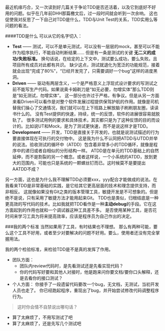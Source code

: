 最近机缘巧合，又一次读到好几篇关于争论TDD是否还活着，以及它到底好不好用的问题。似乎在几年前DHH那篇檄文后，过一段时间就会听到一次余响。
这也促使我对反思了一下自己对TDD是什么，TDD与Unit Test的关系，TDD实用么等问题的看法。

####TDD是什么
可以从它的名字切入：
* **Test** —— 测试，可以不是单元测试，可以没有一层层的mock，甚至可以不能作为程序执行，不能自动判断结果……
但是有一条是测试的关键
**无二义的成功/失败标准。**
换句话说，在给定的上下文中，测试要么成功，要么失败。且项目所有成员对此都有共识。
缺少这点，测试就退化为宽泛的功能规范，接着就会出现“完成了80%”，“已经开发完了，只需要调好一个bug”这样的进度黑洞。
* **Driven** —— 驱动有两层含义，一个是严格意义上浮现式设计要求的写测试之前不能写生产代码。如果说奥卡姆剃刀是“如无必要，勿增实体”那么TDD则是“如无测试，勿增实体”。
这一部分也许过于严格，有争议。但是从另一方面来看Driven可以看作是对整个软件发展过程提供保驾护航的作用。就像是司机替我们操心了交通情况，我们就可以在上下班路上解放脑子刷刷朋友圈，读读书什么的。
没有Test提供的快速，持续，统一的反馈，软件的进展很容易就脱轨了。
很多测试用例的要求和具体技术，其实都只是为了这种反馈的目的而设计的。比如说UT和Mock，是为了测试更快速，而不是说这样才是TDD。
* **Development** —— 开发，TDD是直接关于开发的，也就是说测试描述的行为要直接体现在可执行的交付物中。
这是我为什么不认同把ATDD与UTDD并举的说法。验收测试的循环中（ATDD）包含着非常多小的TDD循环，就像是程序中的递归或者自相似的分形结构一样。
ATDD是在单元的TDD基础上的自然延伸，而不是割裂的另一个概念。或者这样说，一个小系统的ATDD，放到更大的范围内，可能也只是系统的一颗螺丝钉而已。这时候莫不是要提出AATDD不成？

另一方面，这也是为什么我不理解TDD必须要xxx，yyy配合才能做成的说法。在我看来TDD是非常基础的实践，是它给其它更高层面的技术和理念提供支持，而非相反。
这就像如果没有Git之类的版本管理工具，敏捷开发是不可想象的。但是绝不是说，只有采用了敏捷方法才能用起来Git。
TDD也是类似，归根结底是一种更高效的写代码的技术。比如我就把TDD看作是一种**主动debug**的手段。它在这方面起到的作用也就和一个调试器这种工具差不多。
是否使用某种工具，是否花时间来学习工具为将来提高效率，应该是程序员为自己作出的决定。

###我的两个标准
当然如果用了工具，有时结果也不理想。
那么有两种可能，要么这个工具不好用，或者至少对要解决的问题不好用。要么，使用者还没有完全掌握用法。

我的两个检验标准，来检验TDD是不是真的发挥了作用。
* 团队方面： 
  - 团队内review代码时，是先看测试还是先看实现代码？
  - 你的代码写好要和其他人对接时，他是跑来问你要文档/要你口头解释，还是去看你的接口测试？
* 个人方面：
你接手了一段遗留代码要改一个bug，无文档，无测试，当初开发人员也走了。
你已经跑起程序，重现出了bug，并开始尝试修改代码调整程序行为。
> 这时你会情不自禁说出哪句话？
  - 算了太麻烦了，不用写测试了吧
  - 算了太麻烦了，还是先写几个测试吧
